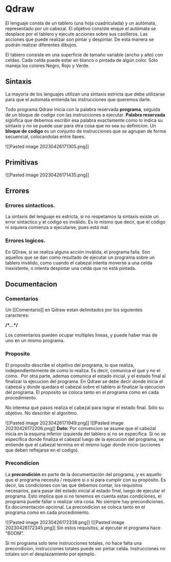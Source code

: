 # Qdraw

El lenguaje consta de un tablero (una hoja cuadriculada) y un autómata, representado por un cabezal. El objetivo consiste enque el autómata se desplace por el tablero y ejecute acciones sobre sus casilleros. Las acciones que puede realizar son pintar y despintar. De esta manera se podrán realizar diferentes dibujos.

El tablero consiste en una superficie de tamaño variable (ancho y alto) con celdas. Cada celda puede estar en blanco o pintada de algún color. Sólo maneja los colores Negro, Rojo y Verde.

## Sintaxis

La mayoria de los lenguajes utilizan una sintaxis estricta que debe utilizarse para que el automata entienda las instrucciones que queremos darle.

Todo programa Qdraw inicia con la palabra reservada **programa**, seguida de un bloque de codigo con las instrucciones a ejecutar. **Palabra reservada** significa que debemos escribir esa palabra exactamente como lo indica su sintaxis y no se puede usar para otra cosa que no sea su definicion. Un **bloque de codigo**  es un conjunto de instrucciones que se agrupan de forma secuencial, colocandolas entre llaves.

![[Pasted image 20230426171305.png]]



## Primitivas

![[Pasted image 20230426171435.png]]

## Errores

### Errores sintacticos.

La sintaxis del lenguaje es estricta, si no respetamos la sintaxis existe un error sintáctico y el código es inválido. Es lo mismo que decir, que el código ni siquiera comienza a ejecutarse, pues está mal.

### Errores logicos.

En QDraw, si se realiza alguna acción inválida, el programa falla. Son aquellos que se dan como resultado de ejecutar un programa sobre un tablero inválido, como cuando el cabezal intenta moverse a una celda inexistente, o intenta despintar una celda que no está pintada.

## Documentacion

### Comentarios

Un [[Comentario]] en Qdraw estan delimitados por los siguientes caracteres:

**/\*…\*/**

Los comentarios pueden ocupar multiples lineas, y puede haber mas de uno en un mismo programa.



### Proposito

El proposito describe el objetivo del programa, lo que realiza, independientemente de como lo realiza. Es decir, comunica el que y no el como.  Por otra parte, ademas comunica el estado inicial, y el estado final al finalizar la ejecucion del programa. En Qdraw se debe decir donde inicia el cabezal y donde quedara el cabezal sobre el tablero al finalizar la ejecucion del programa. El proposito se coloca tanto en el programa como en cada procedimiento.

No interesa qué pasos realiza el cabezal para lograr el estado final. Sólo su objetivo. No describir el algoritmo.

![[Pasted image 20230426171949.png]]
![[Pasted image 20230426172206.png]]
**Dato:** Por convencion se asume que el cabezal inicia en la esquina inferior izquierda del tablero si no se especifica. Si no se especifica donde finaliza el cabezal luego de la ejecucion del programa, se entiende que el cabezal termina en el mismo lugar donde inicio (acciones que deben reflejarse en el codigo).

### Precondicion

La **precondición** es parte de la documentación del programa, y es aquello que el programa necesita / requiere sí o sí para cumplir con su propósito. Es decir, las condiciones con las que debemos contar, los requisitos necesarios, para pasar del estado inicial al estado final, luego de ejecutar el programa. Esto implica que si no tenemos en cuenta estas condiciones, el programa puede fallar o realizar otra cosa. No siempre hay precondiciones. Es documentación opcional. La precondicion se coloca tanto en el programa como en cada procedimiento.

![[Pasted image 20230426172338.png]]
![[Pasted image 20230426172345.png]]
Sin estos requisitos, al ejecutar el programa hace "BOOM".

Si mi programa solo tene instrucciones totales, no hace falta una precondicion, instrucciones totales puede ser pintar celda. Instrucciones no totales son el desplazamiento por ejemplo.

